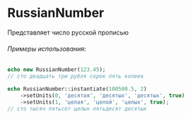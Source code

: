 # RussianNumber
Представляет число русской прописью

###### Примеры использования:

```php
echo new RussianNumber(123.45);
// сто двадцать три рубля сорок пять копеек

echo RussianNumber::instantiate(100500.5, 2)
    ->setUnits(0, 'десятая', 'десятых', 'десятых', true)
    ->setUnits(1, 'целая', 'целой', 'целых', true);
// сто тысяч пятьсот целых пятьдесят десятых
```
